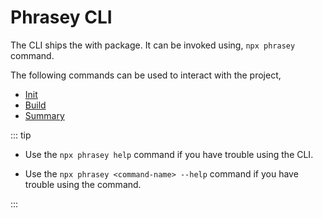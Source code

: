 # Phrasey CLI

The CLI ships the with package. It can be invoked using, `npx phrasey` command.

The following commands can be used to interact with the project,

-   [Init](./init.md)
-   [Build](./init.md)
-   [Summary](./init.md)

::: tip

-   Use the `npx phrasey help` command if you have trouble using the CLI.

-   Use the `npx phrasey <command-name> --help` command if you have trouble using the command.

:::
